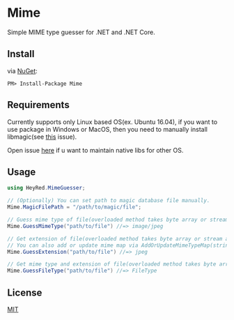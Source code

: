 # Mime
Simple MIME type guesser for .NET and .NET Core.

## Install
via [NuGet](https://www.nuget.org/packages/Mime):
```
PM> Install-Package Mime
```

## Requirements
Currently supports only Linux based OS(ex. Ubuntu 16.04), if you want to use package in Windows or MacOS, then you need to manually install libmagic(see [this](https://github.com/hey-red/Mime/issues/9#issuecomment-256984707) issue).

Open issue [here](https://github.com/hey-red/libmagic-package) if u want to maintain native libs for other OS.

## Usage
```C#
using HeyRed.MimeGuesser;

// (Optionally) You can set path to magic database file manually.
Mime.MagicFilePath = "/path/to/magic/file";

// Guess mime type of file(overloaded method takes byte array or stream as arg.)
Mime.GuessMimeType("path/to/file") //=> image/jpeg

// Get extension of file(overloaded method takes byte array or stream as arg.)
// You can also add or update mime map via AddOrUpdateMimeTypeMap(string mime, string extension) method.
Mime.GuessExtension("path/to/file") //=> jpeg

// Get mime type and extension of file(overloaded method takes byte array or stream as arg.)
Mime.GuessFileType("path/to/file") //=> FileType
```

## License
[MIT](\LICENSE)
